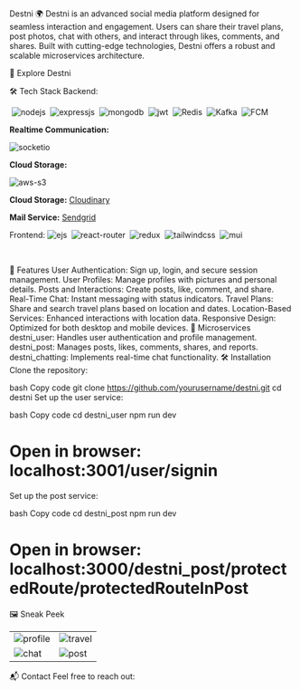 Destni 🌍
Destni is an advanced social media platform designed for seamless interaction and engagement. Users can share their travel plans, post photos, chat with others, and interact through likes, comments, and shares. Built with cutting-edge technologies, Destni offers a robust and scalable microservices architecture.

🚀 Explore Destni

🛠️ Tech Stack
Backend:

 ![nodejs](https://img.shields.io/badge/Node.js-43853D?style=for-the-badge&logo=node.js&logoColor=white)&nbsp;
![expressjs](https://img.shields.io/badge/Express.js-000000?style=for-the-badge&logo=express&logoColor=white)&nbsp;
![mongodb](https://img.shields.io/badge/MongoDB-4EA94B?style=for-the-badge&logo=mongodb&logoColor=white)&nbsp;
![jwt](	https://img.shields.io/badge/JWT-000000?style=for-the-badge&logo=JSON%20web%20tokens&logoColor=white)&nbsp;
![Redis](https://tse1.explicit.bing.net/th?id=OIP.xBynMpy7mOEpqIsY1kR9PAHaGW&pid=Api&P=0&h=180)&nbsp;
![Kafka](https://tse2.mm.bing.net/th?id=OIP.6lFxnQRzWwfwgvx9ZMU9QAHaEJ&pid=Api&P=0&h=180)&nbsp;
![FCM](https://www.fcmtravel.com/sites/default/files/styles/large/public/UK_FCM_Logo_Summary.jpg?itok=pUGbSjAg)&nbsp;

**Realtime Communication:**
	
![socketio](https://img.shields.io/badge/Socket.io-010101?&style=for-the-badge&logo=Socket.io&logoColor=white)

**Cloud Storage:**

![aws-s3](https://img.shields.io/badge/Amazon_AWS-FF9900?style=for-the-badge&logo=amazonaws&logoColor=white)

**Cloud Storage:** [Cloudinary](https://cloudinary.com/)

**Mail Service:** [Sendgrid](https://sendgrid.com/)
 
 
 
 

Frontend:
![ejs](https://tse2.mm.bing.net/th?id=OIP.aMiffZdBW39HnVAgvoRpagHaEf&pid=Api&P=0&h=180)&nbsp;
![react-router](https://img.shields.io/badge/React_Router-CA4245?style=for-the-badge&logo=react-router&logoColor=white)&nbsp;
![redux](https://img.shields.io/badge/Redux-593D88?style=for-the-badge&logo=redux&logoColor=white)&nbsp;
![tailwindcss](https://img.shields.io/badge/Tailwind_CSS-38B2AC?style=for-the-badge&logo=tailwind-css&logoColor=white)&nbsp;
![mui](https://img.shields.io/badge/Material--UI-0081CB?style=for-the-badge&logo=material-ui&logoColor=white)&nbsp;
 
 
 
 
 


 

🚀 Features
User Authentication: Sign up, login, and secure session management.
User Profiles: Manage profiles with pictures and personal details.
Posts and Interactions: Create posts, like, comment, and share.
Real-Time Chat: Instant messaging with status indicators.
Travel Plans: Share and search travel plans based on location and dates.
Location-Based Services: Enhanced interactions with location data.
Responsive Design: Optimized for both desktop and mobile devices.
🧩 Microservices
destni_user: Handles user authentication and profile management.
destni_post: Manages posts, likes, comments, shares, and reports.
destni_chatting: Implements real-time chat functionality.
🛠️ Installation
Clone the repository:

bash
Copy code
git clone https://github.com/yourusername/destni.git
cd destni
Set up the user service:

bash
Copy code
cd destni_user
npm run dev
# Open in browser: localhost:3001/user/signin
Set up the post service:

bash
Copy code
cd destni_post
npm run dev
# Open in browser: localhost:3000/destni_post/protectedRoute/protectedRouteInPost
🖼️ Sneak Peek

<table>
  <tr>
    <td><img src="https://user-images.githubusercontent.com/yourusername/screenshot-profile.png" alt="profile" /></td>
    <td><img src="https://user-images.githubusercontent.com/yourusername/screenshot-travel.png" alt="travel" /></td>
  </tr>
  <tr>
    <td><img src="https://user-images.githubusercontent.com/yourusername/screenshot-chat.png" alt="chat" /></td>
    <td><img src="https://user-images.githubusercontent.com/yourusername/screenshot-post.png" alt="post" /></td>
  </tr>
</table>
📬 Contact
Feel free to reach out:




